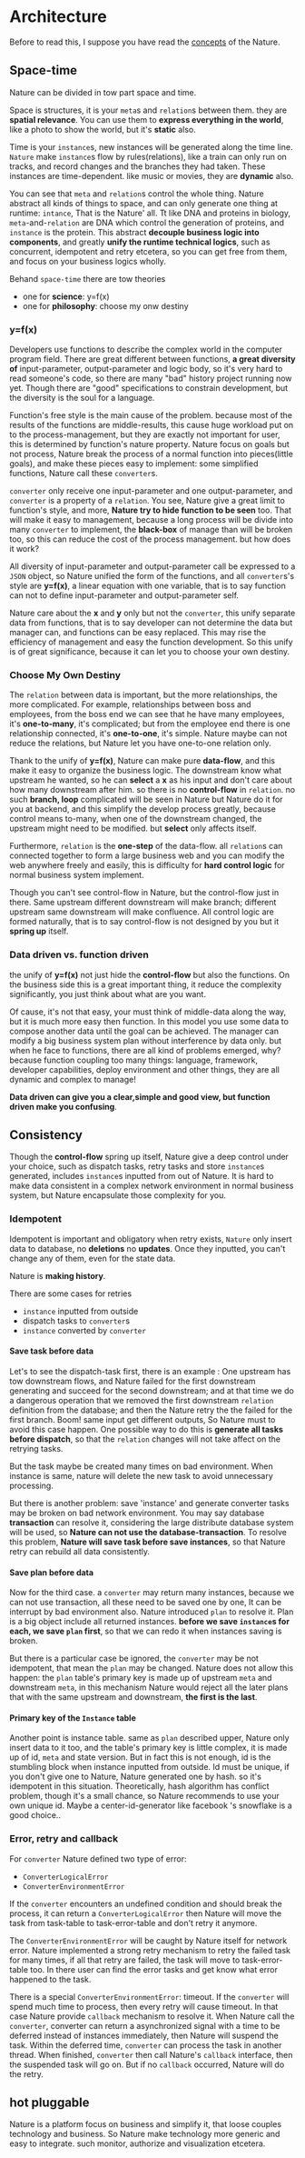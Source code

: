 # Architecture

Before to read this, I suppose you have read the [concepts](concepts.md) of the Nature.

## Space-time

Nature can be divided in tow part space and time.

Space is structures,  it is your `meta`s and `relation`s between them. they are **spatial relevance**.  You can use them to **express everything in the world**, like a photo to show the world, but it's **static** also. 

Time is your `instance`s, new instances will be generated along the time line. `Nature` make `instance`s flow by rules(relations),  like a train can only run on tracks, and record changes and the branches they had taken. These instances are time-dependent. like music or movies,  they are **dynamic** also. 

You can see that `meta` and `relation`s control the whole thing.  Nature abstract all kinds of things to space, and can only generate one thing at runtime: `intance`, That is the Nature' all. Tt like DNA and proteins in biology, `meta`-and-`relation`  are DNA which control the generation of proteins, and `instance` is the protein. This abstract **decouple business logic into components**, and greatly **unify  the runtime technical logics**, such as concurrent, idempotent and retry etcetera, so you can get free from them, and focus on your business logics wholly.

Behand `space-time` there are tow theories

- one for **science**: y=f(x)
- one for **philosophy**: choose my onw destiny

### y=f(x)

Developers use functions to describe the complex world in the computer program field. There are great different between functions,  **a great diversity of** input-parameter, output-parameter and logic body, so it's very hard to read someone's code, so there are many "bad" history project running now yet. Though there are "good" specifications to constrain development, but the diversity is the soul for a language. 

Function's free style is the main cause of the problem.  because most of the results of the functions are middle-results, this cause huge workload put on to the process-management, but they are exactly not important for user, this is determined by function's nature property. Nature focus on goals but not process, Nature break the process of a normal function into pieces(little goals), and make these pieces easy to implement: some simplified functions, Nature call these `converter`s. 

`converter` only receive one input-parameter and one output-parameter, and `converter` is a property of a `relation`. You see, Nature give a great limit to function's style, and more, **Nature try to hide function to be seen** too. That will make it easy to management, because a long process will be divide into many `converter` to implement, the **black-box** of manage than will be broken too, so this can reduce the cost of the process management. but how does it work?

All diversity of input-parameter and output-parameter call be expressed to a `JSON` object, so Nature unified the form of the functions, and all `converter`s's style are **y=f(x)**,  a linear equation with one variable, that is to say function can not to define input-parameter and output-parameter self. 

Nature care about the **x** and **y** only but not the `converter`, this unify separate data from functions, that is to say  developer can not determine the data but manager can, and functions can be easy replaced. This may rise the efficiency of management and easy the function development. So this unify is of great significance, because it can let you to choose your own destiny.

### Choose My Own Destiny

The `relation` between data is important,  but the more relationships, the more complicated. For example, relationships between boss and employees, from the boss end we can see that he have many employees, it's **one-to-many**, it's complicated; but from the employee end there is one relationship connected, it's **one-to-one**, it's simple. Nature maybe can not reduce the relations, but Nature let you have one-to-one relation only.

Thank to the unify of **y=f(x)**, Nature can make pure **data-flow**, and this make it easy to organize the business logic. The downstream know what upstream he wanted, so he can **select** a **x** as his input and don't care about how many downstream after him. so there is no **control-flow** in `relation`.  no such **branch, loop** complicated will be seen in Nature but Nature do it for you at backend, and this simplify the develop process greatly, because control means to-many, when one of the downstream changed, the upstream might need to be modified.  but **select** only affects itself.

Furthermore, `relation` is the **one-step** of the data-flow.  all `relation`s can connected together to form a large business web and you can modify the web anywhere freely and easily, this is difficulty for **hard control logic** for normal business system implement. 

Though you can't see control-flow in Nature, but the control-flow just in there. Same upstream different downstream will make branch; different upstream same downstream will make confluence. All control logic are formed naturally, that is to say control-flow is not designed by you but it **spring up** itself.

### Data driven vs. function driven

the unify of **y=f(x)** not just hide the **control-flow** but also the functions. On the business side this is a great important thing, it reduce the complexity significantly, you just think about what are you want. 

Of cause, it's not that easy, your must think of middle-data along the way, but it is much more easy then function. In this model you use some data to compose another data until the goal can be achieved. The manager can modify a big business system plan without interference by data only. but when he face to functions, there are all kind of problems emerged, why? because function coupling too many things: language, framework, developer capabilities, deploy environment and other things, they are all dynamic and complex to manage! 

**Data driven can give you a clear,simple and good view, but function driven make you confusing**.

## Consistency

Though the **control-flow**  spring up itself, Nature give a deep control under your choice, such as dispatch tasks, retry tasks and store `instance`s generated, includes `instance`s inputted from out of Nature. It is hard to make data consistent in a complex network environment in normal business system, but Nature encapsulate those complexity for you. 

### Idempotent

Idempotent is important and obligatory when retry exists, `Nature` only insert data to database, no __deletions__ no __updates__. Once they inputted, you can't change any of them, even for the state data.

Nature is **making history**.

There are some cases for retries

- `instance` inputted from outside
- dispatch tasks to `converter`s
- `instance` converted by `converter`

#### Save task before data

Let's to see the dispatch-task first, there is an example : One upstream has tow downstream flows,  and Nature failed for the  first downstream generating and succeed for the second downstream; and at that time we do a dangerous operation that we removed the first downstream `relation` definition from the database; and then the Nature retry the the failed for the first branch. Boom! same input get different outputs, So Nature must to avoid this case happen. One possible way to do this is **generate all tasks before dispatch**, so that the `relation` changes will not take affect on the retrying tasks. 

But the task maybe be created many times on bad environment. When instance is same, nature will delete the new task to avoid unnecessary processing.

But there is another problem: save 'instance' and generate converter tasks may be broken on bad network environment.  You may say database **transaction** can resolve it,  considering the large distribute database system will be used, so **Nature can not use the database-transaction**.  To resolve this problem, **Nature will save task before save instances**, so that Nature retry can rebuild all data consistently.

#### Save plan before data

Now for the third case. a `converter` may return many instances,  because we can not use transaction,  all these need to be saved one by one,  It can be interrupt by bad environment also. Nature introduced `plan` to resolve it. Plan is a big object include all returned instances. **before  we save `instance`s for each, we save `plan` first**, so that we can redo it when instances saving is broken. 

But there is a particular case be ignored, the `converter` may be not idempotent, that mean the `plan` may be changed. Nature does not allow this happen: the `plan` table's primary key is made up of upstream `meta` and downstream `meta`,  in this mechanism Nature would reject all the later plans that with the same upstream and downstream, **the first is the last**.

#### Primary key of the `Instance` table

Another point is instance table. same as `plan` described upper, Nature only insert data to it too, and the table's primary key is little complex, it is made up of id, `meta` and state version. But in fact this is not enough,  id is the stumbling  block when instance inputted from outside. Id must be unique, if you don't give one to Nature, Nature generated one by hash. so it's idempotent in this situation.  Theoretically, hash algorithm has conflict problem, though it's a small chance, so Nature recommends to use your own unique id. Maybe a center-id-generator like facebook 's snowflake is a good choice..

### Error, retry and callback

For `converter` Nature defined two type of error:

- `ConverterLogicalError`
- `ConverterEnvironmentError`

If the `converter`  encounters an undefined condition and should break the process, it can return a `ConverterLogicalError` then Nature will move the task from task-table to task-error-table and don't retry it anymore. 

The `ConverterEnvironmentError` will be caught by Nature itself for network error. Nature implemented a strong retry mechanism to retry the failed task for many times, if all that retry are failed, the task will move to task-error-table too.  In there user can find the error tasks and get know what error happened to the task.

There is a special  `ConverterEnvironmentError`: timeout. If  the `converter` will spend much time to process, then every retry will cause timeout. In that case Nature provide `callback` mechanism to resolve it. When Nature call the `converter`, converter can return a asynchronized signal with a time to be deferred instead of instances immediately, then Nature will suspend the task. Within the deferred time,  `converter` can process the task in another thread. When finished, `converter` then call Nature's `callback`  interface, then the suspended task will go on. But if no `callback` occurred, Nature will do the retry.

## hot pluggable

Nature is a platform focus on business and simplify it, that loose couples technology and business. So Nature make technology more generic and easy to integrate. such monitor, authorize and visualization etcetera.



